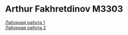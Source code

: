 # Arthur Fakhretdinov M3303
[Лаборная работа 1](https://fahredof.github.io/lab1/scr/)  
[Лаборная работа 2](https://fahredof.github.io/lab2/)
